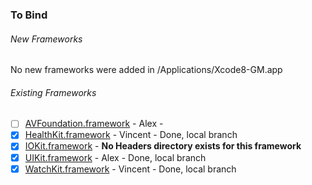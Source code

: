 ### To Bind
###### New Frameworks
No new frameworks were added in /Applications/Xcode8-GM.app

###### Existing Frameworks
- [ ] [AVFoundation.framework](https://github.com/xamarin/xamarin-macios/wiki/AVFoundation-iOS-GM) - Alex -
- [X] [HealthKit.framework](https://github.com/xamarin/xamarin-macios/wiki/HealthKit-iOS-GM) - Vincent - Done, local branch
- [X] [IOKit.framework](https://github.com/xamarin/xamarin-macios/wiki/IOKit-iOS-GM) - **No Headers directory exists for this framework**
- [X] [UIKit.framework](https://github.com/xamarin/xamarin-macios/wiki/UIKit-iOS-GM) - Alex - Done, local branch
- [X] [WatchKit.framework](https://github.com/xamarin/xamarin-macios/wiki/WatchKit-iOS-GM) - Vincent - Done, local branch
